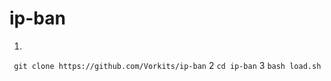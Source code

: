 # ip-ban
1.
 ``` git clone https://github.com/Vorkits/ip-ban```
 2
 ```cd ip-ban```
 3
 ```bash load.sh```
